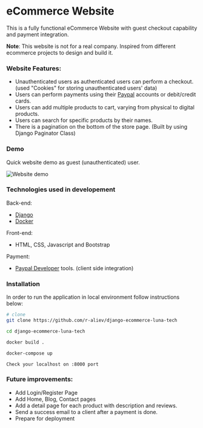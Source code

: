 # eCommerce Website
  
  This is a fully functional eCommerce Website with guest checkout capability and payment integration. 
  
  **Note**: This website is not for a real company. Inspired from different ecommerce projects to design and build it.

  ### Website Features:
  
  - Unauthenticated users as authenticated users can perform a checkout. (used "Cookies" for storing unauthenticated users' data)
  - Users can perform payments using their [Paypal](https://www.paypal.com/) accounts or debit/credit cards.
  - Users can add multiple products to cart, varying from physical to digital products.
  - Users can search for specific products by their names.
  - There is a pagination on the bottom of the store page. (Built by using Django Paginator Class)
    
  ### Demo

   Quick website demo as guest (unauthenticated) user.
  
   ![Website demo](demo-gif/ecom.gif)

 
    
  ### Technologies used in developement
   Back-end:
   - [Django](https://www.djangoproject.com/)
   - [Docker](https://www.docker.com/)
  
   Front-end:
   - HTML, CSS, Javascript and Bootstrap
   
   Payment: 
   - [Paypal Developer](https://developer.paypal.com/) tools. (client side integration)
  
  
  ### Installation
  
   In order to run the application in local environment follow instructions below:
  
  ```bash
  # clone
  git clone https://github.com/r-aliev/django-ecommerce-luna-tech
  
  cd django-ecommerce-luna-tech
  
  docker build .
  
  docker-compose up

  ```
    Check your localhost on :8000 port
  
  ### Future improvements:
   - Add Login/Register Page
   - Add Home, Blog, Contact pages
   - Add a detail page for each product with description and reviews.
   - Send a success email to a client after a payment is done.
   - Prepare for deployment